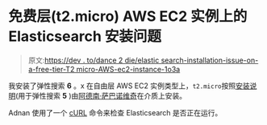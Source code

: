 # 免费层(t2.micro) AWS EC2 实例上的 Elasticsearch 安装问题

> 原文:[https://dev . to/dance 2 die/elastic search-installation-issue-on-a-free-tier-T2 micro-AWS-ec2-instance-1o3a](https://dev.to/dance2die/elasticsearch-installation-issue-on-a-free-tier-t2micro-aws-ec2-instance-1o3a)

我安装了弹性搜索 **6** 。x 在自由层 AWS EC2 实例类型上，`t2.micro`按照[安装说明](https://medium.com/@adnanxteam/how-to-install-elasticsearch-5-and-kibana-on-homestead-vagrant-60ea757ff8c7)(用于弹性搜索 **5** )由[阿德南·萨巴诺维奇](https://medium.com/@adnanxteam)在介质上安装。

Adnan 使用了一个 [cURL](https://en.wikipedia.org/wiki/CURL) 命令来检查 Elasticsearch 是否正在运行。